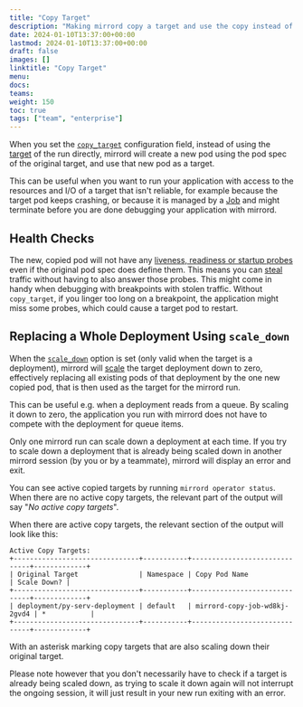 ```yaml
---
title: "Copy Target"
description: "Making mirrord copy a target and use the copy instead of the original"
date: 2024-01-10T13:37:00+00:00
lastmod: 2024-01-10T13:37:00+00:00
draft: false
images: []
linktitle: "Copy Target"
menu:
docs:
teams:
weight: 150
toc: true
tags: ["team", "enterprise"]
---
```


When you set the [`copy_target`](/docs/reference/configuration/#feature-copy_target) configuration field, instead of
using the [target](/docs/reference/targets/) of the run directly, mirrord will create a new pod
using the pod spec of the original target, and use that new pod as a target.

This can be useful when you want to run your application with access to the resources and I/O of a target that isn't
reliable, for example because the target pod keeps crashing, or because it is managed by a
[Job](https://kubernetes.io/docs/concepts/workloads/controllers/job/) and might terminate before you are done debugging
your application with mirrord.

## Health Checks

The new, copied pod will not have any
[liveness, readiness or startup probes](https://kubernetes.io/docs/tasks/configure-pod-container/configure-liveness-readiness-startup-probes/)
even if the original pod spec does define them.
This means you can [steal](/docs/reference/configuration/#feature-network-incoming-mode) traffic without having to
also answer those probes. This might come in handy when debugging with breakpoints with stolen traffic. Without
`copy_target`, if you linger too long on a breakpoint, the application might miss some probes, which could cause a
target pod to restart.

## Replacing a Whole Deployment Using `scale_down`

When the [`scale_down`](/docs/reference/configuration/#feature-copy_target-scale_down) option is set (only valid
when the target is a deployment), mirrord will
[scale](https://kubernetes.io/docs/concepts/workloads/controllers/deployment/#scaling-a-deployment) the target
deployment down to zero, effectively replacing all existing pods of that deployment by the one new copied pod, that
is then used as the target for the mirrord run.

This can be useful e.g. when a deployment reads from a queue. By scaling it down to zero, the application you run
with mirrord does not have to compete with the deployment for queue items.

Only one mirrord run can scale down a deployment at each time. If you try to scale down a deployment that is already
being scaled down in another mirrord session (by you or by a teammate), mirrord will display an error and exit.

You can see active copied targets by running `mirrord operator status`.
When there are no active copy targets, the relevant part of the output will say "_No active copy targets_".

When there are active copy targets, the relevant section of the output will look like this:

```
Active Copy Targets:
+-------------------------------+-----------+------------------------------+-------------+
| Original Target               | Namespace | Copy Pod Name                | Scale Down? |
+-------------------------------+-----------+------------------------------+-------------+
| deployment/py-serv-deployment | default   | mirrord-copy-job-wd8kj-2gvd4 | *           |
+-------------------------------+-----------+------------------------------+-------------+
```

With an asterisk marking copy targets that are also scaling down their original target.

Please note however that you don't necessarily have to check if a target is already being scaled down, as trying to
scale it down again will not interrupt the ongoing session, it will just result in your new run exiting with an error.
